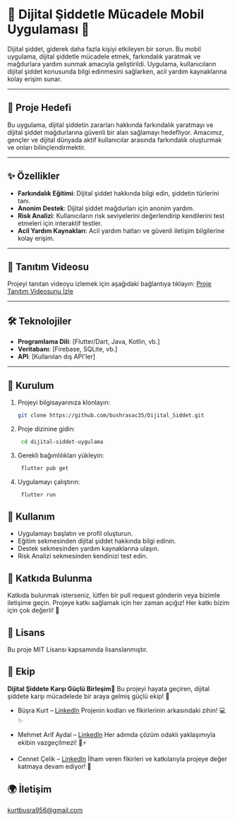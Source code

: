 # 🚨 Dijital Şiddetle Mücadele Mobil Uygulaması 🚨

Dijital şiddet, giderek daha fazla kişiyi etkileyen bir sorun. Bu mobil uygulama, dijital şiddetle mücadele etmek, farkındalık yaratmak ve mağdurlara yardım sunmak amacıyla geliştirildi. Uygulama, kullanıcıların dijital şiddet konusunda bilgi edinmesini sağlarken, acil yardım kaynaklarına kolay erişim sunar.

---

## 🎯 Proje Hedefi
Bu uygulama, dijital şiddetin zararları hakkında farkındalık yaratmayı ve dijital şiddet mağdurlarına güvenli bir alan sağlamayı hedefliyor. Amacımız, gençler ve dijital dünyada aktif kullanıcılar arasında farkındalık oluşturmak ve onları bilinçlendirmektir.

---

## ✨ Özellikler
- **Farkındalık Eğitimi**: Dijital şiddet hakkında bilgi edin, şiddetin türlerini tanı.
- **Anonim Destek**: Dijital şiddet mağdurları için anonim yardım.
- **Risk Analizi**: Kullanıcıların risk seviyelerini değerlendirip kendilerini test etmeleri için interaktif testler.
- **Acil Yardım Kaynakları**: Acil yardım hatları ve güvenli iletişim bilgilerine kolay erişim.

---

## 🎥 Tanıtım Videosu
Projeyi tanıtan videoyu izlemek için aşağıdaki bağlantıya tıklayın:
[Proje Tanıtım Videosunu İzle](https://www.linkedin.com/feed/update/urn:li:activity:7265820006330847232/)

---

## 🛠️ Teknolojiler
- **Programlama Dili**: [Flutter/Dart, Java, Kotlin, vb.]
- **Veritabanı**: [Firebase, SQLite, vb.]
- **API**: [Kullanılan dış API'ler]

---

## 🚀 Kurulum
1. Projeyi bilgisayarınıza klonlayın:
   ```bash
   git clone https://github.com/bushrasac35/Dijital_Siddet.git
2. Proje dizinine gidin:
   ```bash
    cd dijital-siddet-uygulama
3. Gerekli bağımlılıkları yükleyin:
   ```bash
    flutter pub get
4. Uygulamayı çalıştırın:
   ```bash
    flutter run
   
## 📱 Kullanım
- Uygulamayı başlatın ve profil oluşturun.
- Eğitim sekmesinden dijital şiddet hakkında bilgi edinin.
- Destek sekmesinden yardım kaynaklarına ulaşın.
- Risk Analizi sekmesinden kendinizi test edin.

## 🤝 Katkıda Bulunma
Katkıda bulunmak isterseniz, lütfen bir pull request gönderin veya bizimle iletişime geçin. Projeye katkı sağlamak için her zaman açığız! Her katkı bizim için çok değerli! 🌟

## 📝 Lisans
Bu proje MIT Lisansı kapsamında lisanslanmıştır.

## 🌟 Ekip
**Dijital Şiddete Karşı Güçlü Birleşim🌟**
Bu projeyi hayata geçiren, dijital şiddete karşı mücadelede bir araya gelmiş güçlü ekip! 💪

- Büşra Kurt – [Linkedln](https://www.linkedin.com/in/bushrasac35/)
Projenin kodları ve fikirlerinin arkasındaki zihin! 💻✨

- Mehmet Arif Aydal – [Linkedln](https://www.linkedin.com/in/mehmet-arif-aydal-91932a254/)
Her adımda çözüm odaklı yaklaşımıyla ekibin vazgeçilmezi! 🔧⚡

- Cennet Çelik – [Linkedln](https://www.linkedin.com/in/cennet-%C3%A7elik-a7691430a/)
İlham veren fikirleri ve katkılarıyla projeye değer katmaya devam ediyor! 🚀

## 🌍 İletişim
kurtbusra956@gmail.com
